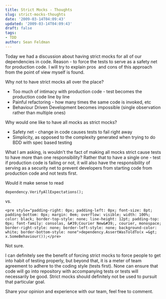 ```yaml
---
title: Strict Mocks - Thoughts
slug: strict-mocks-thoughts
date: '2009-03-14T04:09:43'
updated: '2009-03-14T04:09:43'
draft: false
tags:
- TDD
author: Sean Feldman
---
```



Today we had a discussion about having strict mocks for all of our dependencies in code. Reason - to force the tests to serve as a safety net for production code. I will try to explain pros  and cons of this approach from the point of view myself is found.

Why not to have strict mocks all over the place?

* Too much of intimacy with production code - test becomes the production code line by line
* Painful refactoring - how many times the same code is invoked, etc
* Behaviour Driven Development becomes impossible (single observation rather than multiple ones)

Why would one like to have all mocks as strict mocks?

* Safety net - change in code causes tests to fail right away
* Simplicity, as opposed to the complexity generated when trying to do BDD with spec based testing

What I am asking, is wouldn't the fact of making all mocks strict cause tests to have more than one responsibility? Rather that to have a single one - test if production code is failing or not, it will also have the responsibility of serving as a security net to prevent developers from starting code from production code and not tests first.

Would it make sense to read

 
```
dependency.VerifyAllExpectations();
```

vs.

```
<pre style="padding-right: 0px; padding-left: 0px; font-size: 8pt; padding-bottom: 0px; margin: 0em; overflow: visible; width: 100%; color: black; border-top-style: none; line-height: 12pt; padding-top: 0px; font-family: consolas, &#39;Courier New&#39;, courier, monospace; border-right-style: none; border-left-style: none; background-color: white; border-bottom-style: none">dependency.AssertWasToldTo(x =&gt; x.SomeBehaviour());</pre>
```

Not sure.

I can definitely see the benefit of forcing strict mocks to force people to get into habit of testing properly, but beyond that, it is a meter of team agreement to adhere to the coding style (tests first). None can ensure that code will go into repository with accompanying tests or tests will necessarily be good. Strict mocks should definitely not be used to pursuit that particular goal.

Share your opinion and experience with our team, feel free to comment.


